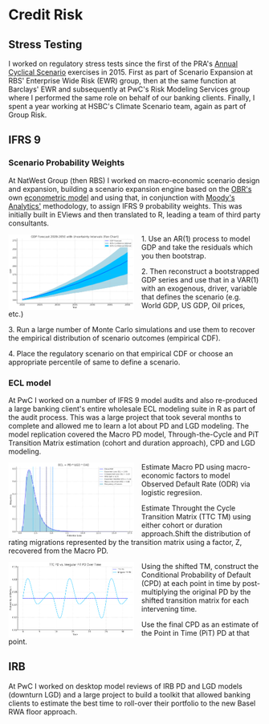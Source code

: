 <style>img {width: 250px;height: 150px;margin-right: 15px;float: left;}</style>

# Credit Risk

## Stress Testing
I  worked on regulatory stress tests since the first of the PRA's [Annual Cyclical Scenario](https://www.bankofengland.co.uk/stress-testing) exercises in 2015. First as part of Scenario Expansion at RBS' Enterprise Wide Risk (EWR) group, then at the same function at Barclays' EWR and subsequently at PwC's Risk Modeling Services group where I performed the same role on behalf of our banking clients. Finally, I spent a year working at HSBC's Climate Scenario team, again as part of Group Risk.

## IFRS 9

### Scenario Probability Weights

At NatWest Group (then RBS) I worked on macro-economic scenario design and expansion, building a  scenario expansion engine based on the [OBR's](https://obr.uk/) own [econometric model](https://obr.uk/docs/dlm_uploads/Working-paper-No4-A-small-model-of-the-UK-economy.pdf) and using that, in conjunction with [Moody's Analytics'](https://www.economy.com/getlocal?q=4be237aa-5cc7-40b4-bb96-9ed23e71d45f&app=eccafile) methodology, to assign IFRS 9 probability weights. This was initially built in EViews and then translated to R, leading a team of third party consultants.

![](IMG/AR_MC.jpg)
<div>
    <p>1. Use an AR(1) process to model GDP and take the residuals which you then bootstrap.</p>
    <p>2. Then reconstruct a bootstrapped GDP series and use that in a VAR(1) with an exogenous, driver, variable that defines the scenario (e.g. World GDP, US GDP, Oil prices, etc.)</p>
    <p>3. Run a large number of Monte Carlo simulations and use them to recover the empirical distribution of scenario outcomes (empirical CDF).</p>
    <p>4. Place the regulatory scenario on that empirical CDF or choose an appropriate percentile of same to define a scenario.</p>
</div>

### ECL model

At PwC I worked on a number of IFRS 9 model audits and also re-produced a large banking client's entire wholesale ECL modeling suite in R as part of the audit process. This was a large project that took several months to complete and allowed me to learn a lot about PD and LGD modeling. The model replication covered the Macro PD model, Through-the-Cycle and PiT Transition Matrix estimation (cohort and duration approach), CPD and LGD modeling.

![](IMG/ECL.png)
<div>
    <p>Estimate Macro PD using macro-economic factors to model Observed Default Rate (ODR) via logistic regresiion.</p>
    <p>Estimate Throught the Cycle Transition Matrix (TTC TM) using either cohort or duration approach.Shift the distribution of rating migrations represented by the transition matrix using a factor, Z,  recovered from the Macro PD.</p>
</div>

![](IMG/PIT_TTC.png)
<div>
    <p>Using the shifted TM, construct the Conditional Probability of Default (CPD) at each point in time by post-multiplying the original PD by the shifted transition matrix for each intervening time.</p>
    <p>Use the final CPD as an estimate of the Point in Time (PiT) PD at that point.</p>
</div>

## IRB

At PwC I worked on desktop model reviews of IRB PD and LGD models (downturn LGD) and a large project to build a toolkit that allowed banking clients to estimate the best time to roll-over their portfolio to the new Basel RWA floor approach.
